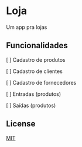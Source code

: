 # Loja

Um app pra lojas

## Funcionalidades

[ ] Cadastro de produtos

[ ] Cadastro de clientes

[ ] Cadastro de fornecedores

[ ] Entradas (produtos)

[ ] Saídas (produtos)

## License

[MIT](LICENSE)
